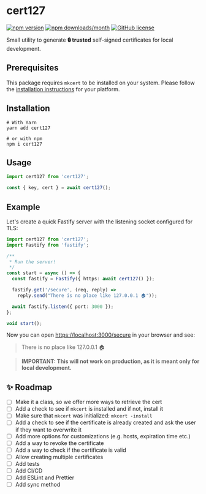 # cert127

[![npm version](https://img.shields.io/npm/v/cert127)](https://www.npmjs.com/package/cert127) [![npm downloads/month](https://img.shields.io/npm/dm/cert127)](https://www.npmjs.com/package/cert127) [![GitHub license](https://img.shields.io/badge/license-MIT-blue.svg)](https://github.com/Gamote/cert127/blob/main/LICENSE)

Small utility to generate **🔒 trusted** self-signed certificates for local development.

## Prerequisites

This package requires `mkcert` to be installed on your system. Please follow the [installation instructions](https://github.com/FiloSottile/mkcert#installation) for your platform.

## Installation

```shell
# With Yarn
yarn add cert127

# or with npm
npm i cert127
```

## Usage

```ts
import cert127 from 'cert127';

const { key, cert } = await cert127();
```

## Example

Let's create a quick Fastify server with the listening socket configured for TLS:

```ts
import cert127 from 'cert127';
import Fastify from 'fastify';

/**
 * Run the server!
 */
const start = async () => {
  const fastify = Fastify({ https: await cert127() });

  fastify.get('/secure', (req, reply) =>
    reply.send("There is no place like 127.0.0.1 🏠"));

  await fastify.listen({ port: 3000 });
};

void start();
```

Now you can open [https://localhost:3000/secure](https://localhost:3000/secure) in your browser and see:
> There is no place like 127.0.0.1 🏠

> **IMPORTANT: This will not work on production, as it is meant only for local development.**

## ✨ Roadmap

- [ ] Make it a class, so we offer more ways to retrieve the cert
- [ ] Add a check to see if `mkcert` is installed and if not, install it
- [ ] Make sure that `mkcert` was initialized: `mkcert -install`
- [ ] Add a check to see if the certificate is already created and ask the user if they want to overwrite it
- [ ] Add more options for customizations (e.g. hosts, expiration time etc.)
- [ ] Add a way to revoke the certificate
- [ ] Add a way to check if the certificate is valid
- [ ] Allow creating multiple certificates
- [ ] Add tests
- [ ] Add CI/CD
- [ ] Add ESLint and Prettier
- [ ] Add sync method
